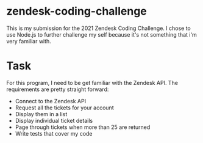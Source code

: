 # zendesk-coding-challenge
This is my submission for the 2021 Zendesk Coding Challenge. I chose to use Node.js to further challenge my self because it's not something that i'm very familiar with.

# Task
For this program, I need to be get familiar with the Zendesk API. The requirements are pretty straight forward:
- Connect to the Zendesk API
- Request all the tickets for your account
- Display them in a list
- Display individual ticket details
- Page through tickets when more than 25 are returned
- Write tests that cover my code
